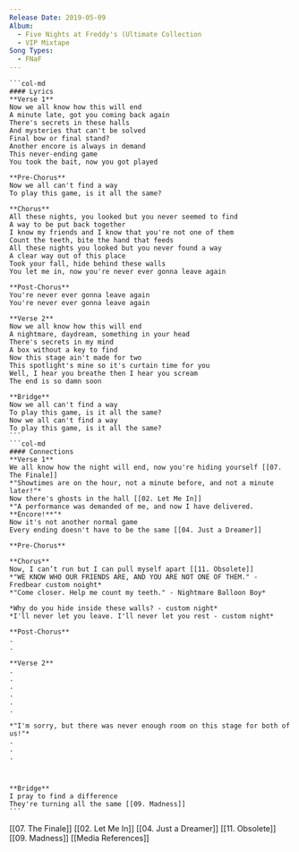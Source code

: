```yaml
---
Release Date: 2019-05-09
Album:
  - Five Nights at Freddy's (Ultimate Collection
  - VIP Mixtape
Song Types:
  - FNaF
---
```


````col
```col-md
#### Lyrics
**Verse 1**
Now we all know how this will end
A minute late, got you coming back again
There's secrets in these halls
And mysteries that can't be solved
Final bow or final stand?
Another encore is always in demand
This never-ending game
You took the bait, now you got played

**Pre-Chorus**
Now we all can't find a way
To play this game, is it all the same?

**Chorus**
All these nights, you looked but you never seemed to find
A way to be put back together
I know my friends and I know that you're not one of them
Count the teeth, bite the hand that feeds
All these nights you looked but you never found a way
A clear way out of this place
Took your fall, hide behind these walls
You let me in, now you're never ever gonna leave again

**Post-Chorus**
You're never ever gonna leave again
You're never ever gonna leave again

**Verse 2**
Now we all know how this will end
A nightmare, daydream, something in your head
There's secrets in my mind
A box without a key to find
Now this stage ain't made for two
This spotlight's mine so it's curtain time for you
Well, I hear you breathe then I hear you scream
The end is so damn soon

**Bridge**
Now we all can't find a way
To play this game, is it all the same?
Now we all can't find a way
To play this game, is it all the same?
```
```col-md
#### Connections
**Verse 1**
We all know how the night will end, now you're hiding yourself [[07. The Finale]]
*"Showtimes are on the hour, not a minute before, and not a minute later!"*
Now there's ghosts in the hall [[02. Let Me In]]
*"A performance was demanded of me, and now I have delivered. **Encore!**"* 
Now it's not another normal game 
Every ending doesn't have to be the same [[04. Just a Dreamer]]

**Pre-Chorus**

**Chorus**
Now, I can’t run but I can pull myself apart [[11. Obsolete]]
*"WE KNOW WHO OUR FRIENDS ARE, AND YOU ARE NOT ONE OF THEM." - Fredbear custom noight*
*"Come closer. Help me count my teeth." - Nightmare Balloon Boy*

*Why do you hide inside these walls? - custom night*
*I'll never let you leave. I'll never let you rest - custom night* 

**Post-Chorus**
.
.

**Verse 2**
.
.
.
.
.
.

*"I'm sorry, but there was never enough room on this stage for both of us!"*
.
.
.



**Bridge**
I pray to find a difference
They're turning all the same [[09. Madness]]
```
````
[[07. The Finale]]
[[02. Let Me In]]
[[04. Just a Dreamer]]
[[11. Obsolete]]
[[09. Madness]]
[[Media References]]